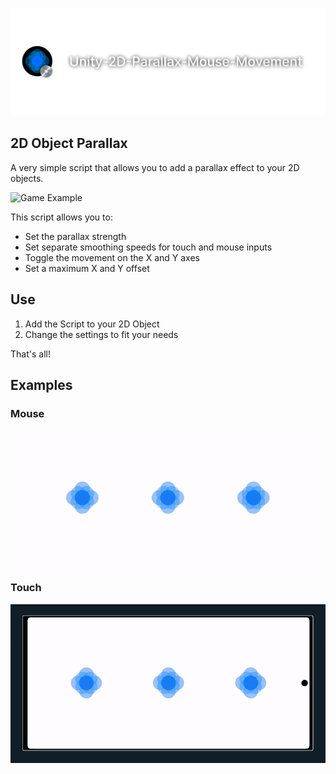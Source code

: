 ![Banner](https://raw.githubusercontent.com/L1am-cd/Unity-2D-Parallax-Mouse-Movement/main/ReadMeAssets/UnityParallaxBanner.png)

## 2D Object Parallax

A very simple script that allows you to add a parallax effect to your 2D objects.

![Game Example](https://github.com/L1am-cd/Unity-2D-Parallax-Mouse-Movement/blob/219bbef1ea41640d9354ff942eaa04ab7bae80ac/ReadMeAssets/SecondExample.gif)

This script allows you to:

- Set the parallax strength
- Set separate smoothing speeds for touch and mouse inputs
- Toggle the movement on the X and Y axes
- Set a maximum X and Y offset

## Use

1. Add the Script to your 2D Object
2. Change the settings to fit your needs

That's all!

## Examples

### Mouse
![Mouse Example](https://github.com/L1am-cd/Unity-2D-Parallax-Mouse-Movement/blob/1a5ecc4eff832cc2eaa52d5eec4f6c2520086faf/ReadMeAssets/Example%20Mouse.gif)

### Touch
![Touch Example](https://github.com/L1am-cd/Unity-2D-Parallax-Mouse-Movement/blob/1a5ecc4eff832cc2eaa52d5eec4f6c2520086faf/ReadMeAssets/Example%20Touch.gif)
